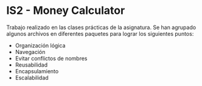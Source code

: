 # IS2 - Money Calculator

Trabajo realizado en las clases prácticas de la asignatura. Se han agrupado algunos archivos en diferentes paquetes para lograr los siguientes puntos:
- Organización lógica
- Navegación
- Evitar conflictos de nombres
- Reusabilidad
- Encapsulamiento
- Escalabilidad
